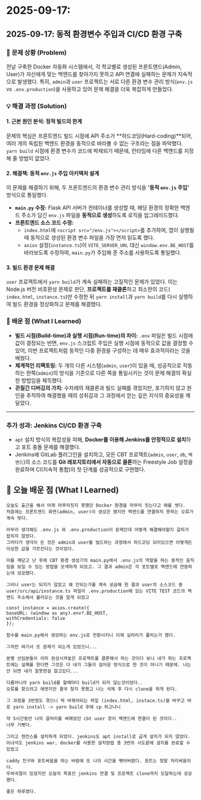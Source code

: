 # 2025-09-17:

## **2025-09-17: 동적 환경변수 주입과 CI/CD 환경 구축**

### 🤔 **문제 상황 (Problem)**
전날 구축한 Docker 자동화 시스템에서, 각 학교별로 생성된 프론트엔드(Admin, User)가 자신에게 맞는 백엔드를 찾아가지 못하고 API 연결에 실패하는 문제가 지속적으로 발생했다. 특히, `admin`과 `user` 프로젝트는 서로 다른 환경 변수 관리 방식(`env.js` vs `.env.production`)을 사용하고 있어 문제 해결을 더욱 복잡하게 만들었다.

### 💡 **해결 과정 (Solution)**

#### **1. 근본 원인 분석: 정적 빌드의 한계**
문제의 핵심은 프론트엔드 빌드 시점에 API 주소가 **하드코딩(Hard-coding)**되어, 여러 개의 독립된 백엔드 환경을 동적으로 바라볼 수 없는 구조라는 점을 파악했다. `yarn build` 시점에 환경 변수가 코드에 박제되기 때문에, 런타임에 다른 백엔드를 지정해 줄 방법이 없었다.

#### **2. 해결책: 동적 `env.js` 주입 아키텍처 설계**
이 문제를 해결하기 위해, 두 프론트엔드의 환경 변수 관리 방식을 **'동적 `env.js` 주입'** 방식으로 통일했다.
- **`main.py` 수정:** Flask API 서버가 컨테이너를 생성할 때, 해당 환경의 정확한 백엔드 주소가 담긴 `env.js` 파일을 **동적으로 생성**하도록 로직을 업그레이드했다.
- **프론트엔드 소스 코드 수정:**
    - `index.html`에 `<script src="/env.js"></script>`를 추가하여, 앱이 실행될 때 동적으로 생성된 환경 변수 파일을 가장 먼저 읽도록 했다.
    - `axios` 설정(`instance.ts`)이 `VITE_SERVER_URL` 대신 `window.env.BE_HOST`를 바라보도록 수정하여, `main.py`가 주입해 준 주소를 사용하도록 통일했다.

#### **3. 빌드 환경 문제 해결**
`user` 프로젝트에서 `yarn build`가 계속 실패하는 고질적인 문제가 있었다. 이는 Node.js 버전 비호환성 문제로 판단, **프로젝트를 재클론**하고 최소한의 코드( `index.html`, `instance.ts`)만 수정한 뒤 `yarn install`과 `yarn build`를 다시 실행하여 빌드 환경을 정상화하고 문제를 해결했다.

### 📖 **배운 점 (What I Learned)**
- **빌드 시점(Build-time)과 실행 시점(Run-time)의 차이:** `.env` 파일은 빌드 시점에 값이 결정되는 반면, `env.js` 스크립트 주입은 실행 시점에 동적으로 값을 결정할 수 있어, 이번 프로젝트처럼 동적인 다중 환경을 구성하는 데 매우 효과적이라는 것을 배웠다.
- **체계적인 리팩토링:** 두 개의 다른 시스템(`admin`, `user`)이 있을 때, 성공적으로 작동하는 한쪽(`admin`)의 방식을 기준으로 다른 쪽을 통일시키는 것이 문제 해결의 확실한 방법임을 체득했다.
- **끈질긴 디버깅의 가치:** 수차례의 재클론과 빌드 실패를 겪었지만, 포기하지 않고 원인을 추적하여 해결했을 때의 성취감과 그 과정에서 얻는 깊은 지식의 중요성을 깨달았다.

---
### **추가 성과: Jenkins CI/CD 환경 구축**
- `apt` 설치 방식의 복잡성을 피해, **Docker를 이용해 Jenkins를 안정적으로 설치**하고 포트 충돌 문제를 해결했다.
- Jenkins에 GitLab 플러그인을 설치하고, 모든 CBT 프로젝트(`admin`, `user`, `db`, `백엔드`)의 소스 코드를 **Git 레포지토리에서 자동으로 클론**하는 Freestyle Job 설정을 완료하며 CI(지속적 통합)의 첫 단계를 성공적으로 구현했다.

## 📖 오늘 배운 점 (What I Learned)

    오늘도 출근을 해서 어제 마무리짓지 못했던 Docker 환경을 마무리 짓는다고 애를 썻다.
    처음에는 프론트엔드 화면(admin, user)이 생성은 됐지만 백엔드를 연결하지 못하는 오류가 계속 떳다.

    아무리 생각해도 .env.js 와 .env.production이 문제인데 어떻게 해결해야할지 갈피가 잡히지 않았다.
    그러다가 생각이 든 것은 admin과 user를 빌드하는 과정에서 하드코딩 되어있으면 어떻게든 이상한 값을 가르킨다는 것이었다.

    이를 깨닫고 난 후에 CBT 환경 생성기의 main.py에서 .env.js의 역할을 하는 동적인 움직임을 보일 수 있는 방법을 모색하게 되었고. 그 결과 admin은 각 포트별로 백엔드에 연동하는데 성공했다.

    그러나 user는 되지가 않았고 왜 안되는가를 계속 궁금해 한 결과 user의 소스코드 중 user/src/api/instance.ts 파일이 .env.production에 있는 VITE TEST 코드의 백엔드 주소에서 불러오는 것을 알게 되었고

    const instance = axios.create({
    baseURL: (window as any).env?.BE_HOST,
    withCredentials: false
    });

    함수를 main.py에서 생성하는 env.js로 전환시키니 이제 실마리가 풀리는가 했다.

    그치만 여기서 또 문제가 되는게 있었으니...

    분명 선임분들이 이미 완성시켜놓은 프로젝트를 클론해서 하는 것이다 보니 내가 하는 프로젝트에는 실패를 한다면 그것은 다 내가 그들이 걸어온 방식으로 한 것이 아니기 때문에. 나는 안 되면 내가 잘못한걸 알고있다...

    다름아니라 yarn build를 할때마다 build가 되지 않는것이었다..
    오류를 찾으려고 애썻지만 결국 찾지 못했고 나는 삭제 후 다시 clone을 하게 된다.

    그 과정을 3번정도 겪으니 딱 바꿔야되는 파일 (index.html, instace.ts)을 바꾸고 바로 yarn install -> yarn build 후에 cp 하고나니

    약 5시간동안 나의 골머리를 싸매었던 cbt user 창이 백엔드에 연결이 된 것이다..
    너무 기뻣다.

    그리고 젠킨스를 설치하게 되었다. jenkins도 apt install로 곱게 설치가 되지 않았다.
    이녀석도 jenkins war, docker를 사용한 설치방법 총 3번의 시도끝에 설치를 완료할 수 있었고

    caddy 친구와 포트싸움을 하는 바람에 또 나의 시간을 뺏어버렸다. 포트는 정말 자리싸움이다.
    우여곡절이 있었지만 오늘의 목표인 jenkins 연결 및 프로젝트 clone까지 도달하는데 성공했다.

    좋은 하루였다.